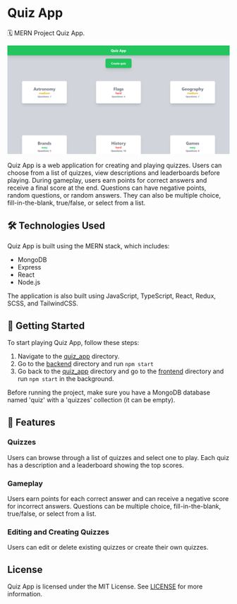 # Quiz App

🗓️ MERN Project Quiz App.

![thumbnail.png](https://github.com/Piterson25/Quiz_App/blob/main/thumbnail.png)

Quiz App is a web application for creating and playing quizzes. Users can choose from a list of quizzes, view descriptions and leaderboards before playing. During gameplay, users earn points for correct answers and receive a final score at the end. Questions can have negative points, random questions, or random answers. They can also be multiple choice, fill-in-the-blank, true/false, or select from a list.

## 🛠️ Technologies Used

Quiz App is built using the MERN stack, which includes:

* MongoDB
* Express
* React
* Node.js

The application is also built using JavaScript, TypeScript, React, Redux, SCSS, and TailwindCSS.

## 🚀 Getting Started
To start playing Quiz App, follow these steps:
1. Navigate to the [quiz_app](https://github.com/Piterson25/Quiz_App/blob/main/quiz_app) directory.
2. Go to the [backend](https://github.com/Piterson25/Quiz_App/blob/main/quiz_app/frontend) directory and run ```npm start```
3. Go back to the [quiz_app](https://github.com/Piterson25/Quiz_App/blob/main/quiz_app) directory and go to the [frontend](https://github.com/Piterson25/Quiz_App/blob/main/quiz_app/frontend) directory and run ```npm start``` in the background.

Before running the project, make sure you have a MongoDB database named 'quiz' with a 'quizzes' collection (it can be empty).

## 🎉 Features
### Quizzes
Users can browse through a list of quizzes and select one to play. Each quiz has a description and a leaderboard showing the top scores.

### Gameplay
Users earn points for each correct answer and can receive a negative score for incorrect answers. Questions can be multiple choice, fill-in-the-blank, true/false, or select from a list.

### Editing and Creating Quizzes
Users can edit or delete existing quizzes or create their own quizzes.

## License
Quiz App is licensed under the MIT License. See [LICENSE](https://github.com/Piterson25/Quiz_App/blob/main/LICENSE) for more information.
